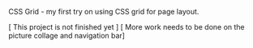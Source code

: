 CSS Grid - my first try on using CSS grid for page layout.

[ This project is not finished yet ]
[ More work needs to be done on the picture collage and navigation bar]